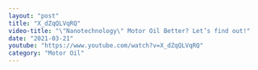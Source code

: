 ```yaml
---
layout: "post"
title: "X_dZqQLVqRQ"
video-title: "\"Nanotechnology\" Motor Oil Better? Let’s find out!"
date: "2021-03-21"
youtube: "https://www.youtube.com/watch?v=X_dZqQLVqRQ"
category: "Motor Oil"
---
```

<div class="space-y-1"></div>